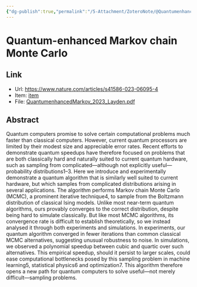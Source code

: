 ```yaml
---
{"dg-publish":true,"permalink":"/5-Attachment/ZoteroNote/@QuantumenhancedMarkov_2023_Layden/","title":"Quantum-enhanced Markov chain Monte Carlo"}
---
```


# Quantum-enhanced Markov chain Monte Carlo
## Link
- Url: https://www.nature.com/articles/s41586-023-06095-4
- Item: [item](zotero://select/library/items/WB76G8JF)
- File: [QuantumenhancedMarkov_2023_Layden.pdf](zotero://open-pdf/library/items/L6QQB853)
## Abstract
Quantum computers promise to solve certain computational problems much faster than classical computers. However, current quantum processors are limited by their modest size and appreciable error rates. Recent efforts to demonstrate quantum speedups have therefore focused on problems that are both classically hard and naturally suited to current quantum hardware, such as sampling from complicated—although not explicitly useful—probability distributions1–3. Here we introduce and experimentally demonstrate a quantum algorithm that is similarly well suited to current hardware, but which samples from complicated distributions arising in several applications. The algorithm performs Markov chain Monte Carlo (MCMC), a prominent iterative technique4, to sample from the Boltzmann distribution of classical Ising models. Unlike most near-term quantum algorithms, ours provably converges to the correct distribution, despite being hard to simulate classically. But like most MCMC algorithms, its convergence rate is difficult to establish theoretically, so we instead analysed it through both experiments and simulations. In experiments, our quantum algorithm converged in fewer iterations than common classical MCMC alternatives, suggesting unusual robustness to noise. In simulations, we observed a polynomial speedup between cubic and quartic over such alternatives. This empirical speedup, should it persist to larger scales, could ease computational bottlenecks posed by this sampling problem in machine learning5, statistical physics6 and optimization7. This algorithm therefore opens a new path for quantum computers to solve useful—not merely difficult—sampling problems.